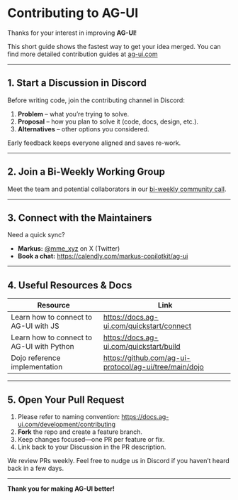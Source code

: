 # Contributing to AG-UI

Thanks for your interest in improving **AG-UI**!

This short guide shows the fastest way to get your idea merged.
You can find more detailed contribution guides at [ag-ui.com](ag-ui.com) 

---

## 1. Start a Discussion in Discord

Before writing code, join the contributing channel in Discord:

1. **Problem** – what you’re trying to solve.
2. **Proposal** – how you plan to solve it (code, docs, design, etc.).
3. **Alternatives** – other options you considered.

Early feedback keeps everyone aligned and saves re-work.

---

## 2. Join a Bi-Weekly Working Group

Meet the team and potential collaborators in our [bi-weekly community call](https://lu.ma/calendar/manage/cal-DBw2gK428IQbiSO).

---

## 3. Connect with the Maintainers

Need a quick sync?

- **Markus:** [@mme_xyz](https://twitter.com/mme_xyz) on X (Twitter)
- **Book a chat:** <https://calendly.com/markus-copilotkit/ag-ui>

---

## 4. Useful Resources & Docs

| Resource                                  | Link                                                     |
| ----------------------------------------- | -------------------------------------------------------- |
| Learn how to connect to AG-UI with JS     | <https://docs.ag-ui.com/quickstart/connect>              |
| Learn how to connect to AG-UI with Python | <https://docs.ag-ui.com/quickstart/build>                |
| Dojo reference implementation             | <https://github.com/ag-ui-protocol/ag-ui/tree/main/dojo> |

---

## 5. Open Your Pull Request

1. Please refer to naming convention: https://docs.ag-ui.com/development/contributing
1. **Fork** the repo and create a feature branch.
2. Keep changes focused—one PR per feature or fix.
3. Link back to your Discussion in the PR description.

We review PRs weekly. Feel free to nudge us in Discord if you haven’t heard back in a few days.

---

**Thank you for making AG-UI better!**
